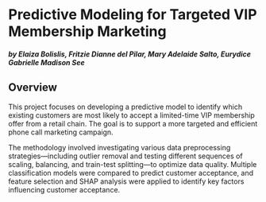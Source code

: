 # **Predictive Modeling for Targeted VIP Membership Marketing**
#### *by Elaiza Bolislis, Fritzie Dianne del Pilar, Mary Adelaide Salto, Eurydice Gabrielle Madison See*

## **Overview**
This project focuses on developing a predictive model to identify which existing customers are most likely to accept a limited-time VIP membership offer from a retail chain. The goal is to support a more targeted and efficient phone call marketing campaign.

The methodology involved investigating various data preprocessing strategies—including outlier removal and testing different sequences of scaling, balancing, and train-test splitting—to optimize data quality. Multiple classification models were compared to predict customer acceptance, and feature selection and SHAP analysis were applied to identify key factors influencing customer acceptance.
